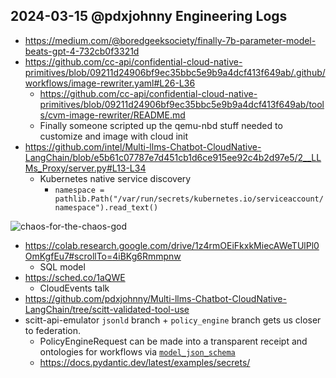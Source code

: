 ## 2024-03-15 @pdxjohnny Engineering Logs

- https://medium.com/@boredgeeksociety/finally-7b-parameter-model-beats-gpt-4-732cb0f3321d
- https://github.com/cc-api/confidential-cloud-native-primitives/blob/09211d24906bf9ec35bbc5e9b9a4dcf413f649ab/.github/workflows/image-rewriter.yaml#L26-L36
  - https://github.com/cc-api/confidential-cloud-native-primitives/blob/09211d24906bf9ec35bbc5e9b9a4dcf413f649ab/tools/cvm-image-rewriter/README.md
  - Finally someone scripted up the qemu-nbd stuff needed to customize and image with cloud init
- https://github.com/intel/Multi-llms-Chatbot-CloudNative-LangChain/blob/e5b61c07787e7d451cb1d6ce915ee92c4b2d97e5/2__LLMs_Proxy/server.py#L13-L34
  - Kubernetes native service discovery
    - `namespace = pathlib.Path("/var/run/secrets/kubernetes.io/serviceaccount/namespace").read_text()`

![chaos-for-the-chaos-god](https://github.com/intel/dffml/assets/5950433/636969a1-1f0f-4c96-8812-f10fa403e79c)

- https://colab.research.google.com/drive/1z4rmOEiFkxkMiecAWeTUlPl0OmKgfEu7#scrollTo=4iBKg6Rmmpnw
  - SQL model
- https://sched.co/1aQWE
  - CloudEvents talk
- https://github.com/pdxjohnny/Multi-llms-Chatbot-CloudNative-LangChain/tree/scitt-validated-tool-use
- scitt-api-emulator `jsonld` branch + `policy_engine` branch gets us closer to federation.
  - PolicyEngineRequest can be made into a transparent receipt and ontologies for workflows via [`model_json_schema`](https://docs.pydantic.dev/latest/api/base_model/#pydantic.BaseModel.model_json_schema)
  - https://docs.pydantic.dev/latest/examples/secrets/